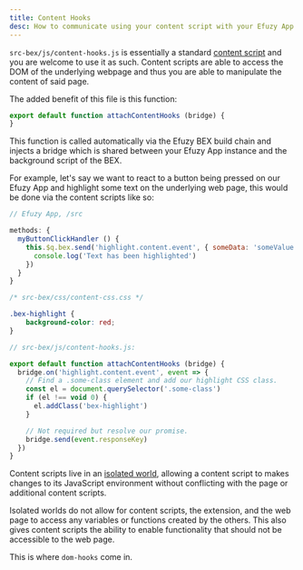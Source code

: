 ```yaml
---
title: Content Hooks
desc: How to communicate using your content script with your Efuzy App and Background Script in Efuzy Browser Extension mode.
---
```


`src-bex/js/content-hooks.js` is essentially a standard [content script](https://developer.chrome.com/extensions/content_scripts) and you are welcome to use it as such. Content scripts are able to access the DOM of the underlying webpage and thus you are able to manipulate the content of said page.

The added benefit of this file is this function:

```js
export default function attachContentHooks (bridge) {
}
```

This function is called automatically via the Efuzy BEX build chain and injects a bridge which is shared between your Efuzy App instance and the background script of the BEX.

For example, let's say we want to react to a button being pressed on our Efuzy App and highlight some text on the underlying web page, this would be done via the content scripts like so:

```js
// Efuzy App, /src

methods: {
  myButtonClickHandler () {
    this.$q.bex.send('highlight.content.event', { someData: 'someValue '}).then(r => {
      console.log('Text has been highlighted')
    })
  }
}
```

```css
/* src-bex/css/content-css.css */

.bex-highlight {
    background-color: red;
}
```

```js
// src-bex/js/content-hooks.js:

export default function attachContentHooks (bridge) {
  bridge.on('highlight.content.event', event => {
    // Find a .some-class element and add our highlight CSS class.
    const el = document.querySelector('.some-class')
    if (el !== void 0) {
      el.addClass('bex-highlight')
    }

    // Not required but resolve our promise.
    bridge.send(event.responseKey)
  })
}
```

Content scripts live in an [isolated world](https://developer.chrome.com/extensions/content_scripts#isolated_world), allowing a content script to makes changes to its JavaScript environment without conflicting with the page or additional content scripts.

Isolated worlds do not allow for content scripts, the extension, and the web page to access any variables or functions created by the others. This also gives content scripts the ability to enable functionality that should not be accessible to the web page.

This is where `dom-hooks` come in.
